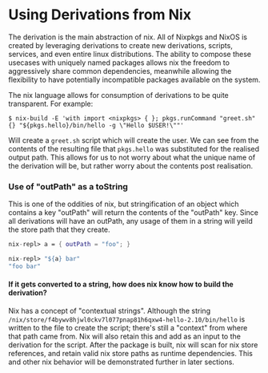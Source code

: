 # Using Derivations from Nix

The derivation is the main abstraction of nix. All of
Nixpkgs and NixOS is created by leveraging derivations
to create new derivations, scripts, services, and even
entire linux distributions. The ability to compose these
usecases with uniquely named packages allows nix the
freedom to aggressively share common dependencies, meanwhile
allowing the flexibility to have potentially incompatible
packages available on the system.

The nix language allows for consumption of derivations
to be quite transparent. For example:

```
$ nix-build -E 'with import <nixpkgs> { }; pkgs.runCommand "greet.sh" {} "${pkgs.hello}/bin/hello -g \"Hello $USER!\""'
```

Will create a `greet.sh` script which will create the user.
We can see from the contents of the resulting file that
`pkgs.hello` was substituted for the realised output path.
This allows for us to not worry about what the unique name
of the derivation will be, but rather worry about the 
contents post realisation.

### Use of "outPath" as a toString

This is one of the oddities of nix, but stringification of
an object which contains a key "outPath" will return
the contents of the "outPath" key. Since all derivations
will have an outPath, any usage of them in a string
will yeild the store path that they create.

```nix
nix-repl> a = { outPath = "foo"; }

nix-repl> "${a} bar"
"foo bar"
```

#### If it gets converted to a string, how does nix know how to build the derivation?

Nix has a concept of "contextual strings". Although
the string `/nix/store/f4bywv8hjwl0ckv7l077pnap81h6qxw4-hello-2.10/bin/hello`
is written to the file to create the script; there's still
a "context" from where that path came from. Nix will
also retain this and add as an input to the derivation for
the script. After the package is built, nix will
scan for nix store references, and retain valid
nix store paths as runtime dependencies.
This and other nix behavior will be demonstrated further in later sections.
